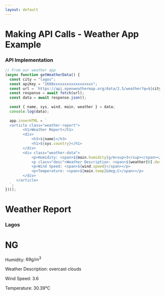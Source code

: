 ```yaml
---
layout: default
---
```


# Making API Calls - Weather App Example

<div class="grid grid-cols-2 gap-4">
  <div class="col-span-1">
    <h3>API Implementation</h3>
    
```js
// From our weather app
(async function getWeatherData() {
  const city = "lagos";
  const apiKey = "2608xxxxxxxxxxxxxxxxxx";
  const url = `https://api.openweathermap.org/data/2.5/weather?q=${city}&appid=${apiKey}&units=metric`;
  const response = await fetch(url);
  const data = await response.json();
  
  const { name, sys, wind, main, weather } = data;
  console.log(data);
  
  app.innerHTML = `
  <article class="weather-report">
        <h1>Weather Report</h1>
        <div>
            <h3>${name}</h3>
            <h1>${sys.country}</h1>
        </div>
        <div class="weather-data">
            <p>Humidity: <span>${main.humidity}g/m<sup>3</sup></span></p>
            <p class="desc">Weather Description: <span>${weather[0].description}</span></p>
            <p>Wind Speed: <span>${wind.speed}</span></p>
            <p>Temperature: <span>${main.temp}&deg;C</span></p>
        </div>
     </article>
  `;
})();
```
  </div>
  
  <div class="col-span-1 flex items-center justify-center">
    <div class="max-w-sm w-full">
      <div class="bg-gradient-to-r from-blue-500 to-blue-700 rounded-t-lg p-4 text-white">
        <h1 class="text-xl font-bold mb-2">Weather Report</h1>
        <div class="flex justify-between items-center">
          <h3 class="text-lg">Lagos</h3>
          <h1 class="text-lg font-bold">NG</h1>
        </div>
      </div>
      <div class="bg-white rounded-b-lg shadow-xl p-4">
        <div class="weather-data space-y-3">
          <p class="flex justify-between border-b pb-2">Humidity: <span class="font-bold">69g/m<sup>3</sup></span></p>
          <p class="flex justify-between border-b pb-2">Weather Description: <span class="font-bold">overcast clouds</span></p>
          <p class="flex justify-between border-b pb-2">Wind Speed: <span class="font-bold">3.6</span></p>
          <p class="flex justify-between pb-2">Temperature: <span class="font-bold text-red-500">30.39°C</span></p>
        </div>
      </div>
    </div>
  </div>
</div>

```

